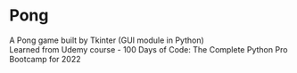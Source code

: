 # Pong
A Pong game built by Tkinter (GUI module in Python) <br>
Learned from Udemy course - 100 Days of Code: The Complete Python Pro Bootcamp for 2022